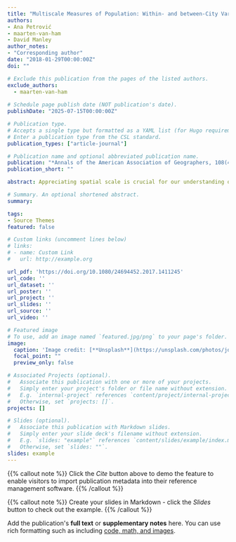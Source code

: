 ```yaml
---
title: "Multiscale Measures of Population: Within- and between-City Variation in Exposure to the Sociospatial Context"
authors:
- Ana Petrović
- maarten-van-ham
- David Manley
author_notes:
- "Corresponding author"
date: "2018-01-29T00:00:00Z"
doi: ""

# Exclude this publication from the pages of the listed authors.
exclude_authors:
  - maarten-van-ham
  
# Schedule page publish date (NOT publication's date).
publishDate: "2025-07-15T00:00:00Z"

# Publication type.
# Accepts a single type but formatted as a YAML list (for Hugo requirements).
# Enter a publication type from the CSL standard.
publication_types: ["article-journal"]

# Publication name and optional abbreviated publication name.
publication: "*Annals of the American Association of Geographers, 108(4)*, 1057-1074"
publication_short: ""

abstract: Appreciating spatial scale is crucial for our understanding of the sociospatial context. Multiscale measures of population have been developed in the segregation and neighborhood effects literatures, which have acknowledged the role of a variety of spatial contexts for individual outcomes and intergroup contacts. Although existing studies dealing with sociospatial inequalities increasingly explore the effects of spatial scale, there has been little systematic evidence on how exposure to sociospatial contexts changes across urban space, both within and between cities. This article presents a multiscale approach to measuring potential exposure to others. Using individual-level register data for the full population of The Netherlands and an exceptionally detailed multiscalar framework of bespoke neighborhoods at 101 spatial scales, we measured the share of non-Western ethnic minorities for three Dutch cities with different urban forms. We created individual and cumulative distance profiles of ethnic exposure, mapped ethnic exposure surfaces, and applied entropy as a measure of scalar variation to compare potential exposure to others in different locations both within and between cities. The multiscale approach can be implemented for examining a variety of social processes, notably segregation and neighborhood effects.

# Summary. An optional shortened abstract.
summary: 

tags:
- Source Themes
featured: false

# Custom links (uncomment lines below)
# links:
# - name: Custom Link
#   url: http://example.org

url_pdf: 'https://doi.org/10.1080/24694452.2017.1411245'
url_code: ''
url_dataset: ''
url_poster: ''
url_project: ''
url_slides: ''
url_source: ''
url_video: '' 

# Featured image
# To use, add an image named `featured.jpg/png` to your page's folder. 
image:
  caption: 'Image credit: [**Unsplash**](https://unsplash.com/photos/jdD8gXaTZsc)'
  focal_point: ""
  preview_only: false

# Associated Projects (optional).
#   Associate this publication with one or more of your projects.
#   Simply enter your project's folder or file name without extension.
#   E.g. `internal-project` references `content/project/internal-project/index.md`.
#   Otherwise, set `projects: []`.
projects: []

# Slides (optional).
#   Associate this publication with Markdown slides.
#   Simply enter your slide deck's filename without extension.
#   E.g. `slides: "example"` references `content/slides/example/index.md`.
#   Otherwise, set `slides: ""`.
slides: example
---
```


{{% callout note %}}
Click the *Cite* button above to demo the feature to enable visitors to import publication metadata into their reference management software.
{{% /callout %}}

{{% callout note %}}
Create your slides in Markdown - click the *Slides* button to check out the example.
{{% /callout %}}

Add the publication's **full text** or **supplementary notes** here. You can use rich formatting such as including [code, math, and images](https://docs.hugoblox.com/content/writing-markdown-latex/).
